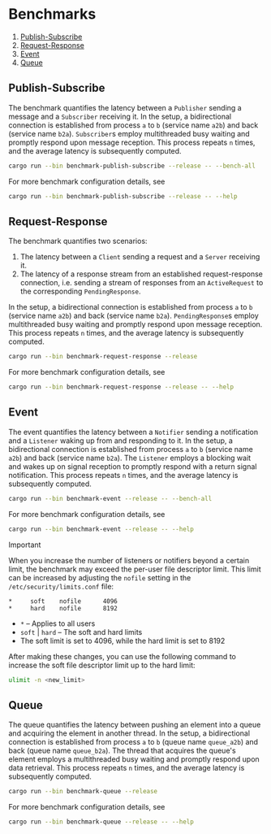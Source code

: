 # Benchmarks

1. [Publish-Subscribe](#Publish-Subscribe)
2. [Request-Response](#Request-Response)
3. [Event](#Event)
4. [Queue](#Queue)

## Publish-Subscribe

The benchmark quantifies the latency between a `Publisher` sending a message and
a `Subscriber` receiving it. In the setup, a bidirectional connection is
established from process `a` to `b` (service name `a2b`) and back (service name
`b2a`). `Subscriber`s employ multithreaded busy waiting and promptly respond
upon message reception. This process repeats `n` times, and the average latency
is subsequently computed.

```sh
cargo run --bin benchmark-publish-subscribe --release -- --bench-all
```

For more benchmark configuration details, see

```sh
cargo run --bin benchmark-publish-subscribe --release -- --help
```

## Request-Response

The benchmark quantifies two scenarios:

1. The latency between a `Client` sending a request and a `Server` receiving it.
2. The latency of a response stream from an established request-response
   connection, i.e. sending a stream of responses from an `ActiveRequest` to the
   corresponding `PendingResponse`.

In the setup, a bidirectional connection is
established from process `a` to `b` (service name `a2b`) and back (service name
`b2a`). `PendingResponse`s employ multithreaded busy waiting and promptly
respond upon message reception. This process repeats `n` times, and the average
latency is subsequently computed.

```sh
cargo run --bin benchmark-request-response --release
```

For more benchmark configuration details, see

```sh
cargo run --bin benchmark-request-response --release -- --help
```

## Event

The event quantifies the latency between a `Notifier` sending a notification and
a `Listener` waking up from and responding to it. In the setup, a bidirectional
connection is established from process `a` to `b` (service name `a2b`) and back
(service name `b2a`). The `Listener` employs a blocking wait and wakes up on
signal reception to promptly respond with a return signal notification. This
process repeats `n` times, and the average latency is subsequently computed.

```sh
cargo run --bin benchmark-event --release -- --bench-all
```

For more benchmark configuration details, see

```sh
cargo run --bin benchmark-event --release -- --help
```

> [!IMPORTANT]
> When you increase the number of listeners or notifiers beyond a certain limit,
> the benchmark may exceed the per-user file descriptor limit. This limit can be
> increased by adjusting the `nofile` setting in the `/etc/security/limits.conf`
> file:
>
> ```ascii
> *     soft    nofile      4096
> *     hard    nofile      8192
> ```
>
> * `*` – Applies to all users
> * `soft` | `hard` – The soft and hard limits
> * The soft limit is set to 4096, while the hard limit is set to 8192
>
> After making these changes, you can use the following command to increase the
> soft file descriptor limit up to the hard limit:
>
> ```bash
> ulimit -n <new_limit>
> ```

## Queue

The queue quantifies the latency between pushing an element into a queue and
acquiring the element in another thread. In the setup, a bidirectional connection
is established from process `a` to `b` (queue name `queue_a2b`) and back (queue name
`queue_b2a`). The thread that acquires the queue's element employs a multithreaded
busy waiting and promptly respond upon data retrieval. This process repeats `n`
times, and the average latency is subsequently computed.

```sh
cargo run --bin benchmark-queue --release
```

For more benchmark configuration details, see

```sh
cargo run --bin benchmark-queue --release -- --help
```
